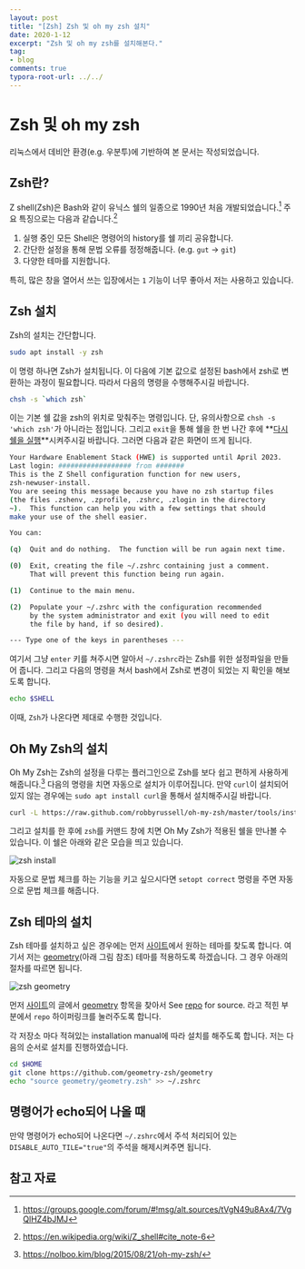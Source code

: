 ```yaml
---
layout: post
title: "[Zsh] Zsh 및 oh my zsh 설치"
date: 2020-1-12
excerpt: "Zsh 및 oh my zsh를 설치해본다."
tag:
- blog
comments: true
typora-root-url: ../../
---
```


# Zsh 및 oh my zsh

리눅스에서 데비안 환경(e.g. 우분투)에 기반하여 본 문서는 작성되었습니다.

## Zsh란?

Z shell(Zsh)은 Bash와 같이 유닉스 쉘의 일종으로 1990년 처음 개발되었습니다.[^1] 주요 특징으로는 다음과 같습니다.[^2]

1. 실행 중인 모든 Shell은 명령어의 history를 쉘 끼리 공유합니다.
2. 간단한 설정을 통해 문법 오류를 정정해줍니다. (e.g. `gut` → `git`)
3. 다양한 테마를 지원합니다.

특히, 많은 창을 열어서 쓰는 입장에서는 `1` 기능이 너무 좋아서 저는 사용하고 있습니다.

## Zsh 설치

Zsh의 설치는 간단합니다.

```bash
sudo apt install -y zsh
```

이 명령 하나면 Zsh가 설치됩니다. 이 다음에 기본 값으로 설정된 bash에서 zsh로 변환하는 과정이 필요합니다. 따라서 다음의 명령을 수행해주시길 바랍니다.

```bash
chsh -s `which zsh`
```

이는 기본 쉘 값을 zsh의 위치로 맞춰주는 명령입니다. 단, 유의사항으로 `chsh -s 'which zsh'`가 아니라는 점입니다.  그리고 `exit`을 통해 쉘을 한 번 나간 후에 **<u>다시 쉘을 실행</u>**시켜주시길 바랍니다. 그러면 다음과 같은 화면이 뜨게 됩니다.

```bash
Your Hardware Enablement Stack (HWE) is supported until April 2023.
Last login: ################## from #######
This is the Z Shell configuration function for new users,
zsh-newuser-install.
You are seeing this message because you have no zsh startup files
(the files .zshenv, .zprofile, .zshrc, .zlogin in the directory
~).  This function can help you with a few settings that should
make your use of the shell easier.

You can:

(q)  Quit and do nothing.  The function will be run again next time.

(0)  Exit, creating the file ~/.zshrc containing just a comment.
     That will prevent this function being run again.

(1)  Continue to the main menu.

(2)  Populate your ~/.zshrc with the configuration recommended
     by the system administrator and exit (you will need to edit
     the file by hand, if so desired).

--- Type one of the keys in parentheses ---
```

여기서 그냥 `enter` 키를 쳐주시면 알아서 `~/.zshrc`라는 Zsh를 위한 설정파일을 만들어 줍니다. 그리고 다음의 명령을 쳐서 bash에서 Zsh로 변경이 되었는 지 확인을 해보도록 합니다.

```bash
echo $SHELL
```

이때, `Zsh`가 나온다면 제대로 수행한 것입니다.

## Oh My Zsh의 설치

Oh My Zsh는 Zsh의 설정을 다루는 플러그인으로 Zsh를 보다 쉽고 편하게 사용하게 해줍니다.[^3] 다음의 명령을 치면 자동으로 설치가 이루어집니다. 만약 `curl`이 설치되어 있지 않는 경우에는 `sudo apt install curl`을 통해서 설치해주시길 바랍니다.

```bash
curl -L https://raw.github.com/robbyrussell/oh-my-zsh/master/tools/install.sh | sh
```

그리고 설치를 한 후에 `zsh`를 커맨드 창에 치면 Oh My Zsh가 적용된 쉘을 만나볼 수 있습니다. 이 쉘은 아래와 같은 모습을 띄고 있습니다.

![zsh install](https://www.ivaylopavlov.com/wp-content/uploads/2017/04/Screenshot-2017-04-30-00.43.48-768x402.png)

자동으로 문법 체크를 하는 기능을 키고 싶으시다면 `setopt correct` 명령을 주면 자동으로 문법 체크를 해줍니다.

## Zsh 테마의 설치

Zsh 테마를 설치하고 싶은 경우에는 먼저 [사이트](https://github.com/ohmyzsh/ohmyzsh/wiki/External-themes)에서 원하는 테마를 찾도록 합니다. 여기서 저는 [geometry](https://github.com/ohmyzsh/ohmyzsh/wiki/External-themes#geometry_)(아래 그림 참조) 테마를 적용하도록 하겠습니다. 그 경우 아래의 절차를 따르면 됩니다.

![zsh geometry](https://raw.githubusercontent.com/frmendes/geometry/master/screenshots/geometry.png)

먼저 [사이트](https://github.com/ohmyzsh/ohmyzsh/wiki/External-themes)의 글에서 [geometry](https://github.com/ohmyzsh/ohmyzsh/wiki/External-themes#geometry) 항목을  찾아서 See [repo](https://github.com/frmendes/geometry) for source. 라고 적힌 부분에서 `repo` 하이퍼링크를 눌러주도록 합니다.

각 저장소 마다 적혀있는 installation manual에 따라 설치를 해주도록 합니다. 저는 다음의 순서로 설치를 진행하였습니다.

```bash
cd $HOME
git clone https://github.com/geometry-zsh/geometry
echo "source geometry/geometry.zsh" >> ~/.zshrc
```

## 명령어가 echo되어 나올 때

만약 명령어가 echo되어 나온다면 `~/.zshrc`에서 주석 처리되어 있는 `DISABLE_AUTO_TILE="true"`의 주석을 해제시켜주면 됩니다.




참고 자료
---

[^1]: https://groups.google.com/forum/#!msg/alt.sources/tVgN49u8Ax4/7VgQlHZ4bJMJ
[^2]: https://en.wikipedia.org/wiki/Z_shell#cite_note-6
[^3]: https://nolboo.kim/blog/2015/08/21/oh-my-zsh/